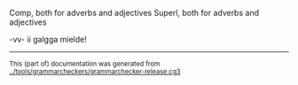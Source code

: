 





































































Comp, both for adverbs and adjectives
Superl, both for adverbs and adjectives
























































































































































































































































































































































































































































































































































































































































































































































































































































































































































































































































































































































































































































































































































































































































































































































































































































































































































































































































































-vv- ii galgga mielde!







































































































































































































































































































































































































































































































































































































































































































































































































* * *
<small>This (part of) documentation was generated from [../tools/grammarcheckers/grammarchecker-release.cg3](http://github.com/giellalt/lang-sme/blob/main/../tools/grammarcheckers/grammarchecker-release.cg3)</small>